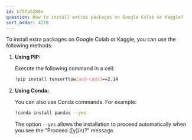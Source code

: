 ```yaml
---
id: b75fa5280e
question: How to install extras packages on Google Colab or Kaggle?
sort_order: 4270
---
```


To install extra packages on Google Colab or Kaggle, you can use the following methods:

1. **Using PIP:**
   
   Execute the following command in a cell:
   
   ```bash
   !pip install tensorflow[and-cuda]==2.14
   ```

2. **Using Conda:**
   
   You can also use Conda commands. For example:
   
   ```bash
   !conda install pandas --yes
   ```
   
   The option `--yes` allows the installation to proceed automatically when you see the "Proceed ([y]/n)?" message.